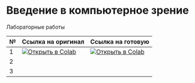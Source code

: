 # Введение в компьютерное зрение

Лабораторные работы

| № | Cсылка на оригинал | Ссылка на готовую |
|---|---------------------|--------------------|
| 1 | [![Открыть в Colab](https://colab.research.google.com/assets/colab-badge.svg)](https://colab.research.google.com/drive/1-3Y_X4meaVgSqheByJmM3x_ky8KOnQkT?usp=sharing) | [![Открыть в Colab](https://colab.research.google.com/assets/colab-badge.svg)](https://colab.research.google.com/drive/1loAFM7FW5TwcLLu7gN-OkvBlZJkS4jL1#scrollTo=_YkLeqzl8qxe) |
| 2 | | |
| 3 | | |
